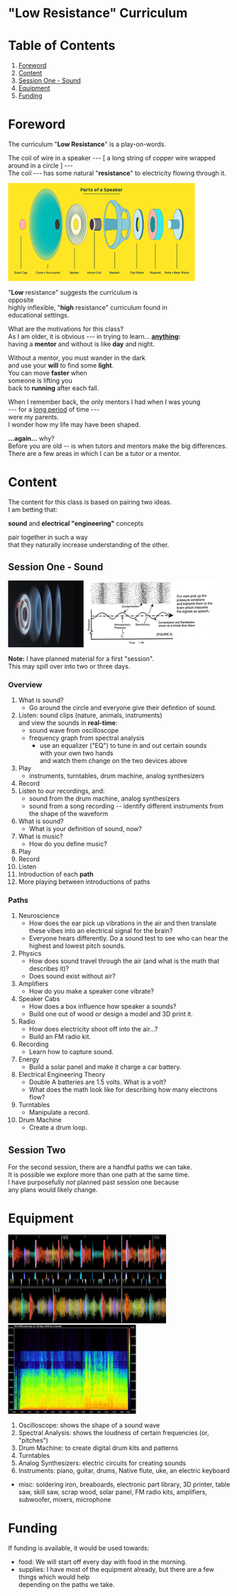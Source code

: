 "Low Resistance" Curriculum
===========================

Table of Contents
=================

1. [Foreword](#foreword)
2. [Content](#content)
3. [Session One - Sound](#session-one---sound)
2. [Equipment](#equipment)
3. [Funding](#funding)


Foreword
========
The curriculum "<b>Low Resistance</b>" is a play-on-words.

The coil of wire in a speaker --- [ a long string of copper wire wrapped around in a circle ] ---<br>
The coil --- has some natural "<b>resistance</b>" to electricity flowing through it.

<img src="./img/parts_of_a_speaker.jpg" alt="Speaker Parts" height="220"/>

"<b>Low</b> resistance" suggests the curriculum is<br>
opposite<br>
highly inflexible, "<b>high</b> resistance" curriculum found in<br>
educational settings.

What are the motivations for this class?<br>
As I am older, it is obvious --- in trying to learn... <ins><b>anything</ins>:</b><br>
having a **mentor** and without is like **day** and night.

Without a mentor, you must wander in the dark<br>
and use your <b>will</b> to find some <b>light</b>.<br>
You can move **faster** when<br>
someone is lifting you<br>
back to **running** after each fall.

When I remember back, the only mentors I had when I was young<br>
--- for a <ins>long period</ins> of time ---<br>
were my parents.<br>
I wonder how my life may have been shaped. 

**...again...** why?<br>
Before you are old -- is when tutors and mentors make the big differences.<br>
There are a few areas in which I can be a tutor or a mentor.<br>


Content
=======
The content for this class is based on pairing two ideas.<br>
I am betting that:

**sound** and **electrical "engineering"** concepts

pair together in such a way<br>
that they naturally increase understanding of the other.


Session One - Sound
-------------------
<p align="left">
  <img src="./img/soundwave.jpg" alt="Sound wave" height="150">
  <img src="./img/propagation.png" alt="Propagation" height="150">
</p>

**Note:** I have planned material for a first "session".
<br>This may spill over into two or three days. 

<h3>Overview</h3>

1. What is sound?
   * Go around the circle and everyone give their defintion of sound.
2. Listen: sound clips (nature, animals, instruments)<br>
   and view the sounds in **real-time**:
   * sound wave from oscilloscope
   * frequency graph from spectral analysis
      * use an equalizer ("EQ") to tune in and out certain sounds<br>
        with your own two hands<br>
        and watch them change on the two devices above
3. Play
   * instruments, turntables, drum machine, analog synthesizers
4. Record
5. Listen to our recordings, and:
   * sound from the drum machine, analog synthesizers
   * sound from a song recording -- identify different instruments from the
     shape of the waveform
6. What is sound?
   * What is your definition of sound, now? 
1. What is music?
   * How do you define music?
3. Play
4. Record
7. Listen
3. Introduction of each **path**
5. More playing between introductions of paths

<h3>Paths</h3>

1. Neuroscience
   * How does the ear pick up vibrations in the air and then
translate these vibes into an electrical signal for the brain?
   * Everyone hears differently. Do a sound test to see who can hear the
     highest and lowest pitch sounds.
2. Physics
   * How does sound travel through the air (and what is the math that
     describes it)?
   * Does sound exist without air?
3. Amplifiers
   * How do you make a speaker cone vibrate?
4. Speaker Cabs 
   * How does a box influence how speaker a sounds?
   * Build one out of wood or design a model and 3D print it.
5. Radio
   * How does electricity shoot off into the air...?
   * Build an FM radio kit.
6. Recording
   * Learn how to capture sound.
7. Energy 
   * Build a solar panel and make it charge a car battery.
8. Electrical Engineering Theory
   * Double A batteries are 1.5 volts. What is a volt?
   * What does the math look like for describing how many electrons flow?
9. Turntables
   * Manipulate a record.
10. Drum Machine
    * Create a drum loop.

Session Two
-
For the second session, there are a handful paths we can take.<br>
It is possible we explore more than one path at the same time.<br>
I have purposefully _not_ planned past session one because<br>
any plans would likely change.

Equipment
=
<p align="left">
  <img src="./img/serato.jpg" alt="Serato" height="200">
  <img src="./img/spectral.jpeg" alt="Spectral" height="200">
</p>

1. Oscilloscope: shows the shape of a sound wave
2. Spectral Analysis: shows the loudness of certain frequencies (or, "pitches")
3. Drum Machine: to create digital drum kits and patterns 
4. Turntables
5. Analog Synthesizers: electric circuits for creating sounds
5. Instruments: piano, guitar, drums, Native flute, uke, an electric keyboard
- misc: soldering iron, breaboards, electronic part library,
3D printer, table saw, skill saw, scrap wood, solar panel,
FM radio kits, amplifiers, subwoofer, mixers, microphone

Funding
=
If funding is available, it would be used towards:
* food: We will start off every day with food in the morning.
* supplies: I have most of the equipment already, but there are a few things which
            would help<br>
            depending on the paths we take.

